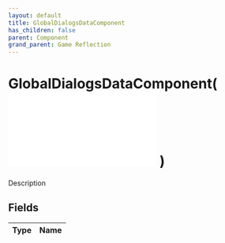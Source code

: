 ```yaml
---
layout: default
title: GlobalDialogsDataComponent
has_children: false
parent: Component
grand_parent: Game Reflection
---
```

# GlobalDialogsDataComponent( ![ DialogsDataComponent ](/game-reflection/components/dialogs_data_component.md) )
Description 

## Fields
| Type | Name |
|:-------------|:--------------|
